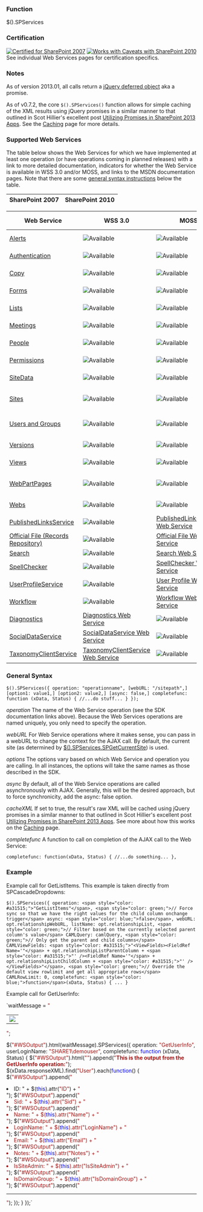 ### Function

$().SPServices

### Certification

[![Certified for SharePoint 2007](http://www.sympraxisconsulting.com/SPServices/sp2007-cert.jpg "Certified for SharePoint 2007")](http://spservices.codeplex.com/wikipage?title=Glossary#Certification) [![Works with Caveats with SharePoint 2010](http://www.sympraxisconsulting.com/SPServices/sp2010-works.jpg "Works with Caveats with SharePoint 2010")](http://spservices.codeplex.com/wikipage?title=Glossary#Certification)
See individual Web Services pages for certification specifics.

### Notes

As of version 2013.01, all calls return a [jQuery deferred object](http://api.jquery.com/category/deferred-object/) aka a promise.

As of v0.7.2, the core `$().SPServices()` function allows for simple caching of the XML results using jQuery promises in a similar manner to that outlined in Scot Hillier's excellent post [Utilizing Promises in SharePoint 2013 Apps](http://www.shillier.com/archive/2012/11/29/utilizing-promises-in-sharepoint-2013-apps.aspx). See the [Caching](/wikipage?title=Caching) page for more details.

### Supported Web Services

The table below shows the Web Services for which we have implemented at least one operation (or have operations coming in planned releases) with a link to more detailed documentation, indicators for whether the Web Service is available in WSS 3.0 and/or MOSS, and links to the MSDN documentation pages. Note that there are some [general syntax instructions](/wikipage?title=%24%28%29.SPServices&ANCHOR#GeneralSyntax) below the table.

| SharePoint 2007 | SharePoint 2010 |
| --------------- | --------------- |

| Web Service | WSS 3.0 | MOSS | MSDN Documentation | Foundation | SP2010 |
| ----------- | ------- | ---- | ------------------ | ---------- | ------ |
| [Alerts](/wikipage?title=Alerts) | ![Available](http://download-codeplex.sec.s-msft.com/Download?ProjectName=spservices&DownloadId=758301) | ![Available](http://download-codeplex.sec.s-msft.com/Download?ProjectName=spservices&DownloadId=758301) | [Alerts Web Service](http://msdn.microsoft.com/en-us/library/alerts.aspx) | ![Available](http://download-codeplex.sec.s-msft.com/Download?ProjectName=spservices&DownloadId=758301) | ![Available](http://download-codeplex.sec.s-msft.com/Download?ProjectName=spservices&DownloadId=758301) |
| [Authentication](/wikipage?title=Authentication) | ![Available](http://download-codeplex.sec.s-msft.com/Download?ProjectName=spservices&DownloadId=758301) | ![Available](http://download-codeplex.sec.s-msft.com/Download?ProjectName=spservices&DownloadId=758301) | [Authentication Web Service](http://msdn.microsoft.com/en-us/library/authentication.aspx) | ![Available](http://download-codeplex.sec.s-msft.com/Download?ProjectName=spservices&DownloadId=758301) | ![Available](http://download-codeplex.sec.s-msft.com/Download?ProjectName=spservices&DownloadId=758301) |
| [Copy](/wikipage?title=Copy) | ![Available](http://download-codeplex.sec.s-msft.com/Download?ProjectName=spservices&DownloadId=758301) | ![Available](http://download-codeplex.sec.s-msft.com/Download?ProjectName=spservices&DownloadId=758301) | [Copy Web Service](http://msdn.microsoft.com/en-us/library/copy.aspx) | ![Available](http://download-codeplex.sec.s-msft.com/Download?ProjectName=spservices&DownloadId=758301) | ![Available](http://download-codeplex.sec.s-msft.com/Download?ProjectName=spservices&DownloadId=758301) |
| [Forms](/wikipage?title=Forms) | ![Available](http://download-codeplex.sec.s-msft.com/Download?ProjectName=spservices&DownloadId=758301) | ![Available](http://download-codeplex.sec.s-msft.com/Download?ProjectName=spservices&DownloadId=758301) | [Forms Web Service](http://msdn.microsoft.com/en-us/library/forms.aspx) | ![Available](http://download-codeplex.sec.s-msft.com/Download?ProjectName=spservices&DownloadId=758301) | ![Available](http://download-codeplex.sec.s-msft.com/Download?ProjectName=spservices&DownloadId=758301) |
| [Lists](/wikipage?title=Lists) | ![Available](http://download-codeplex.sec.s-msft.com/Download?ProjectName=spservices&DownloadId=758301) | ![Available](http://download-codeplex.sec.s-msft.com/Download?ProjectName=spservices&DownloadId=758301) | [Lists Web Service](http://msdn.microsoft.com/en-us/library/lists.aspx) | ![Available](http://download-codeplex.sec.s-msft.com/Download?ProjectName=spservices&DownloadId=758301) | ![Available](http://download-codeplex.sec.s-msft.com/Download?ProjectName=spservices&DownloadId=758301) |
| [Meetings](/wikipage?title=Meetings) | ![Available](http://download-codeplex.sec.s-msft.com/Download?ProjectName=spservices&DownloadId=758301) | ![Available](http://download-codeplex.sec.s-msft.com/Download?ProjectName=spservices&DownloadId=758301) | [Meetings Web Service](http://msdn.microsoft.com/en-us/library/ms774629.aspx) | ![Available](http://download-codeplex.sec.s-msft.com/Download?ProjectName=spservices&DownloadId=758301) | ![Available](http://download-codeplex.sec.s-msft.com/Download?ProjectName=spservices&DownloadId=758301) |
| [People](/wikipage?title=People) | ![Available](http://download-codeplex.sec.s-msft.com/Download?ProjectName=spservices&DownloadId=758301) | ![Available](http://download-codeplex.sec.s-msft.com/Download?ProjectName=spservices&DownloadId=758301) | [People Web Service](http://msdn.microsoft.com/en-us/library/people.aspx) | ![Available](http://download-codeplex.sec.s-msft.com/Download?ProjectName=spservices&DownloadId=758301) | ![Available](http://download-codeplex.sec.s-msft.com/Download?ProjectName=spservices&DownloadId=758301) |
| [Permissions](/wikipage?title=Permissions) | ![Available](http://download-codeplex.sec.s-msft.com/Download?ProjectName=spservices&DownloadId=758301) | ![Available](http://download-codeplex.sec.s-msft.com/Download?ProjectName=spservices&DownloadId=758301) | [Permissions Web Service](http://msdn.microsoft.com/en-us/library/permissions.aspx) | ![Available](http://download-codeplex.sec.s-msft.com/Download?ProjectName=spservices&DownloadId=758301) | ![Available](http://download-codeplex.sec.s-msft.com/Download?ProjectName=spservices&DownloadId=758301) |
| [SiteData](/wikipage?title=SiteData) | ![Available](http://download-codeplex.sec.s-msft.com/Download?ProjectName=spservices&DownloadId=758301) | ![Available](http://download-codeplex.sec.s-msft.com/Download?ProjectName=spservices&DownloadId=758301) | [SiteData Web Service](http://msdn.microsoft.com/en-us/library/ms774821(v=office.12).aspx) | ![Available](http://download-codeplex.sec.s-msft.com/Download?ProjectName=spservices&DownloadId=758301) | ![Available](http://download-codeplex.sec.s-msft.com/Download?ProjectName=spservices&DownloadId=758301) |
| [Sites](/wikipage?title=Sites) | ![Available](http://download-codeplex.sec.s-msft.com/Download?ProjectName=spservices&DownloadId=758301) | ![Available](http://download-codeplex.sec.s-msft.com/Download?ProjectName=spservices&DownloadId=758301) | Sites Web Service [2007](http://msdn.microsoft.com/en-us/library/ms774847(v=office.12).aspx) [2010](http://msdn.microsoft.com/en-us/library/bb250173.aspx) | ![Available](http://download-codeplex.sec.s-msft.com/Download?ProjectName=spservices&DownloadId=758301) | ![Available](http://download-codeplex.sec.s-msft.com/Download?ProjectName=spservices&DownloadId=758301) |
| [Users and Groups](/wikipage?title=Users%20and%20Groups) | ![Available](http://download-codeplex.sec.s-msft.com/Download?ProjectName=spservices&DownloadId=758301) | ![Available](http://download-codeplex.sec.s-msft.com/Download?ProjectName=spservices&DownloadId=758301) | [Users and Groups Web Service](http://msdn.microsoft.com/en-us/library/ms772647.aspx) | ![Available](http://download-codeplex.sec.s-msft.com/Download?ProjectName=spservices&DownloadId=758301) | ![Available](http://download-codeplex.sec.s-msft.com/Download?ProjectName=spservices&DownloadId=758301) |
| [Versions](/wikipage?title=Versions) | ![Available](http://download-codeplex.sec.s-msft.com/Download?ProjectName=spservices&DownloadId=758301) | ![Available](http://download-codeplex.sec.s-msft.com/Download?ProjectName=spservices&DownloadId=758301) | [Versions Web Service](http://msdn.microsoft.com/en-us/library/ms772545.aspx) | ![Available](http://download-codeplex.sec.s-msft.com/Download?ProjectName=spservices&DownloadId=758301) | ![Available](http://download-codeplex.sec.s-msft.com/Download?ProjectName=spservices&DownloadId=758301) |
| [Views](/wikipage?title=Views) | ![Available](http://download-codeplex.sec.s-msft.com/Download?ProjectName=spservices&DownloadId=758301) | ![Available](http://download-codeplex.sec.s-msft.com/Download?ProjectName=spservices&DownloadId=758301) | [Views Web Service](http://msdn.microsoft.com/en-us/library/views.aspx) | ![Available](http://download-codeplex.sec.s-msft.com/Download?ProjectName=spservices&DownloadId=758301) | ![Available](http://download-codeplex.sec.s-msft.com/Download?ProjectName=spservices&DownloadId=758301) |
| [WebPartPages](/wikipage?title=WebPartPages) | ![Available](http://download-codeplex.sec.s-msft.com/Download?ProjectName=spservices&DownloadId=758301) | ![Available](http://download-codeplex.sec.s-msft.com/Download?ProjectName=spservices&DownloadId=758301) | [Web Part Pages Web Service](http://msdn.microsoft.com/en-us/library/ms774569.aspx) | ![Available](http://download-codeplex.sec.s-msft.com/Download?ProjectName=spservices&DownloadId=758301) | ![Available](http://download-codeplex.sec.s-msft.com/Download?ProjectName=spservices&DownloadId=758301) |
| [Webs](/wikipage?title=Webs) | ![Available](http://download-codeplex.sec.s-msft.com/Download?ProjectName=spservices&DownloadId=758301) | ![Available](http://download-codeplex.sec.s-msft.com/Download?ProjectName=spservices&DownloadId=758301) | [Webs Web Service](http://msdn.microsoft.com/en-us/library/webs.aspx) | ![Available](http://download-codeplex.sec.s-msft.com/Download?ProjectName=spservices&DownloadId=758301) | ![Available](http://download-codeplex.sec.s-msft.com/Download?ProjectName=spservices&DownloadId=758301) |
| [PublishedLinksService](/wikipage?title=PublishedLinksService) | ![Available](http://download-codeplex.sec.s-msft.com/Download?ProjectName=spservices&DownloadId=758301) | [PublishedLinksService Web Service](http://msdn.microsoft.com/en-us/library/aa981003.aspx) | ![Available](http://download-codeplex.sec.s-msft.com/Download?ProjectName=spservices&DownloadId=758301) |
| [Official File (Records Repository)](/wikipage?title=OfficialFile) | ![Available](http://download-codeplex.sec.s-msft.com/Download?ProjectName=spservices&DownloadId=758301) | [Official File Web Service](http://msdn.microsoft.com/en-us/library/aa981147(v=office.12).aspx) | ![Available](http://download-codeplex.sec.s-msft.com/Download?ProjectName=spservices&DownloadId=758301) |
| [Search](/wikipage?title=Search) | ![Available](http://download-codeplex.sec.s-msft.com/Download?ProjectName=spservices&DownloadId=758301) | [Search Web Service](http://msdn.microsoft.com/en-us/library/search.aspx) | ![Available](http://download-codeplex.sec.s-msft.com/Download?ProjectName=spservices&DownloadId=758301) |
| [SpellChecker](/wikipage?title=SpellChecker) | ![Available](http://download-codeplex.sec.s-msft.com/Download?ProjectName=spservices&DownloadId=758301) | [SpellChecker Web Service](http://msdn.microsoft.com/en-us/library/microsoft.sharepoint.publishing.spellchecker.spellcheck.aspx) | ![Available](http://download-codeplex.sec.s-msft.com/Download?ProjectName=spservices&DownloadId=758301) |
| [UserProfileService](/wikipage?title=UserProfileService) | ![Available](http://download-codeplex.sec.s-msft.com/Download?ProjectName=spservices&DownloadId=758301) | [User Profile Web Service](http://msdn.microsoft.com/en-us/library/aa981571.aspx) | ![Available](http://download-codeplex.sec.s-msft.com/Download?ProjectName=spservices&DownloadId=758301) |
| [Workflow](/wikipage?title=Workflow) | ![Available](http://download-codeplex.sec.s-msft.com/Download?ProjectName=spservices&DownloadId=758301) | [Workflow Web Service](http://msdn.microsoft.com/en-us/library/aa981383.aspx) | ![Available](http://download-codeplex.sec.s-msft.com/Download?ProjectName=spservices&DownloadId=758301) |
| [Diagnostics](/wikipage?title=Diagnostics) | [Diagnostics Web Service](http://msdn.microsoft.com/en-us/library/ee551419.aspx) | ![Available](http://download-codeplex.sec.s-msft.com/Download?ProjectName=spservices&DownloadId=758301) | ![Available](http://download-codeplex.sec.s-msft.com/Download?ProjectName=spservices&DownloadId=758301) |
| [SocialDataService](http://spservices.codeplex.com/wikipage?title=SocialDataService) | [SocialDataService Web Service](http://msdn.microsoft.com/en-us/library/ee590294.aspx) | ![Available](http://download-codeplex.sec.s-msft.com/Download?ProjectName=spservices&DownloadId=758301) |
| [TaxonomyClientService](http://spservices.codeplex.com/wikipage?title=TaxonomyClientService) | [TaxonomyClientService Web Service](http://msdn.microsoft.com/en-us/library/ee586638.aspx) | ![Available](http://download-codeplex.sec.s-msft.com/Download?ProjectName=spservices&DownloadId=758301) |

### General Syntax

`$().SPServices({
	operation: "operationname",
	[webURL: "/sitepath",]
	[option1: value1,]
	[option2: value2,]
	[async: false,]
	completefunc: function (xData, Status) {
		//...do stuff...
	}
});`


_operation_
The name of the Web Service operation (see the SDK documentation links above). Because the Web Services operations are named uniquely, you only need to specify the operation.

_webURL_
For Web Service operations where it makes sense, you can pass in a webURL to change the context for the AJAX call. By default, the current site (as determined by [$().SPServices.SPGetCurrentSite](/wikipage?title=%24%28%29.SPServices.SPGetCurrentSite)) is used.

_options_
The options vary based on which Web Service and operation you are calling. In all instances, the options will take the same names as those described in the SDK.

_async_
By default, all of the Web Service operations are called asynchronously with AJAX. Generally, this will be the desired approach, but to force synchronicity, add the async: false option.

_cacheXML_
If set to true, the result's raw XML will be cached using jQuery promises in a similar manner to that outlined in Scot Hillier's excellent post [Utilizing Promises in SharePoint 2013 Apps](http://www.shillier.com/archive/2012/11/29/utilizing-promises-in-sharepoint-2013-apps.aspx). See more about how this works on the [Caching](/wikipage?title=Caching) page.

_completefunc_
A function to call on completion of the AJAX call to the Web Service:

`completefunc: function(xData, Status) {
  //...do something...
},`

### Example

Example call for GetListItems. This example is taken directly from SPCascadeDropdowns:

`$().SPServices({
	operation: <span style="color: #a31515;">"GetListItems"</span>,
	<span style="color: green;">// Force sync so that we have the right values for the child column onchange trigger</span>
	async: <span style="color: blue;">false</span>,
	webURL: opt.relationshipWebURL,
	listName: opt.relationshipList,
	<span style="color: green;">// Filter based on the currently selected parent column's value</span>
	CAMLQuery: camlQuery,
	<span style="color: green;">// Only get the parent and child columns</span>
	CAMLViewFields: <span style="color: #a31515;">"<ViewFields><FieldRef Name='"</span> + opt.relationshipListParentColumn + <span style="color: #a31515;">"' /><FieldRef Name='"</span> + opt.relationshipListChildColumn + <span style="color: #a31515;">"' /></ViewFields>"</span>,
	<span style="color: green;">// Override the default view rowlimit and get all appropriate rows</span>
	CAMLRowLimit: 0,
	completefunc: <span style="color: blue;">function</span>(xData, Status) {
		...
	}`

Example call for GetUserInfo:

`waitMessage = <span style="color: #a31515;">"<table width='100%' align='center'><tr><td align='center'><img src='/_layouts/images/gears_an.gif'/></td></tr></table>"</span>;

$(<span style="color: #a31515;">"#WSOutput"</span>).html(waitMessage).SPServices({
	operation: <span style="color: #a31515;">"GetUserInfo"</span>,
	userLoginName: <span style="color: #a31515;">"SHARE1\\demouser"</span>,
	completefunc: <span style="color: blue;">function</span> (xData, Status) {
		$(<span style="color: #a31515;">"#WSOutput"</span>).html(<span style="color: #a31515;">""</span>).append(<span style="color: #a31515;">"<b>This is the output from the GetUserInfo operation:</b>"</span>);
		$(xData.responseXML).find(<span style="color: #a31515;">"User"</span>).each(<span style="color: blue;">function</span>() {
			$(<span style="color: #a31515;">"#WSOutput"</span>).append(<span style="color: #a31515;">"<li>ID: "</span> + $(<span style="color: blue;">this</span>).attr(<span style="color: #a31515;">"ID"</span>) + <span style="color: #a31515;">"</li>"</span>);
			$(<span style="color: #a31515;">"#WSOutput"</span>).append(<span style="color: #a31515;">"<li>Sid: "</span> + $(<span style="color: blue;">this</span>).attr(<span style="color: #a31515;">"Sid"</span>) + <span style="color: #a31515;">"</li>"</span>);
			$(<span style="color: #a31515;">"#WSOutput"</span>).append(<span style="color: #a31515;">"<li>Name: "</span> + $(<span style="color: blue;">this</span>).attr(<span style="color: #a31515;">"Name"</span>) + <span style="color: #a31515;">"</li>"</span>);
			$(<span style="color: #a31515;">"#WSOutput"</span>).append(<span style="color: #a31515;">"<li>LoginName: "</span> + $(<span style="color: blue;">this</span>).attr(<span style="color: #a31515;">"LoginName"</span>) + <span style="color: #a31515;">"</li>"</span>);
			$(<span style="color: #a31515;">"#WSOutput"</span>).append(<span style="color: #a31515;">"<li>Email: "</span> + $(<span style="color: blue;">this</span>).attr(<span style="color: #a31515;">"Email"</span>) + <span style="color: #a31515;">"</li>"</span>);
			$(<span style="color: #a31515;">"#WSOutput"</span>).append(<span style="color: #a31515;">"<li>Notes: "</span> + $(<span style="color: blue;">this</span>).attr(<span style="color: #a31515;">"Notes"</span>) + <span style="color: #a31515;">"</li>"</span>);
			$(<span style="color: #a31515;">"#WSOutput"</span>).append(<span style="color: #a31515;">"<li>IsSiteAdmin: "</span> + $(<span style="color: blue;">this</span>).attr(<span style="color: #a31515;">"IsSiteAdmin"</span>) + <span style="color: #a31515;">"</li>"</span>);
			$(<span style="color: #a31515;">"#WSOutput"</span>).append(<span style="color: #a31515;">"<li>IsDomainGroup: "</span> + $(<span style="color: blue;">this</span>).attr(<span style="color: #a31515;">"IsDomainGroup"</span>) + <span style="color: #a31515;">"</li>"</span>);
			$(<span style="color: #a31515;">"#WSOutput"</span>).append(<span style="color: #a31515;">"<hr/>"</span>);
		});
	}
});`
